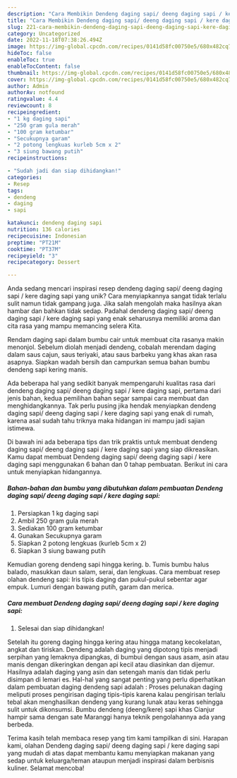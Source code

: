 ```yaml
---
description: "Cara Membikin Dendeng daging sapi/ deeng daging sapi / kere daging sapi yang Enak"
title: "Cara Membikin Dendeng daging sapi/ deeng daging sapi / kere daging sapi yang Enak"
slug: 221-cara-membikin-dendeng-daging-sapi-deeng-daging-sapi-kere-daging-sapi-yang-enak
category: Uncategorized
date: 2022-11-18T07:38:26.494Z
image: https://img-global.cpcdn.com/recipes/0141d58fc00750e5/680x482cq70/dendeng-daging-sapi-deeng-daging-sapi-kere-daging-sapi-foto-resep-utama.jpg
hideToc: false
enableToc: true
enableTocContent: false
thumbnail: https://img-global.cpcdn.com/recipes/0141d58fc00750e5/680x482cq70/dendeng-daging-sapi-deeng-daging-sapi-kere-daging-sapi-foto-resep-utama.jpg
cover: https://img-global.cpcdn.com/recipes/0141d58fc00750e5/680x482cq70/dendeng-daging-sapi-deeng-daging-sapi-kere-daging-sapi-foto-resep-utama.jpg
author: Admin
authorAv: notfound
ratingvalue: 4.4
reviewcount: 8
recipeingredient:
- "1 kg daging sapi"
- "250 gram gula merah"
- "100 gram ketumbar"
- "Secukupnya garam"
- "2 potong lengkuas kurleb 5cm x 2"
- "3 siung bawang putih"
recipeinstructions:

- "Sudah jadi dan siap dihidangkan!"
categories:
- Resep
tags:
- dendeng
- daging
- sapi

katakunci: dendeng daging sapi 
nutrition: 136 calories
recipecuisine: Indonesian
preptime: "PT21M"
cooktime: "PT37M"
recipeyield: "3"
recipecategory: Dessert

---
```





Anda sedang mencari inspirasi resep dendeng daging sapi/ deeng daging sapi / kere daging sapi yang unik? Cara menyiapkannya sangat tidak terlalu sulit namun tidak gampang juga. Jika salah mengolah maka hasilnya akan hambar dan bahkan tidak sedap. Padahal dendeng daging sapi/ deeng daging sapi / kere daging sapi yang enak seharusnya memiliki aroma dan cita rasa yang mampu memancing selera Kita.





Rendam daging sapi dalam bumbu cair untuk membuat cita rasanya makin menonjol. Sebelum diolah menjadi dendeng, cobalah merendam daging dalam saus cajun, saus teriyaki, atau saus barbeku yang khas akan rasa asapnya. Siapkan wadah bersih dan campurkan semua bahan bumbu dendeng sapi kering manis.

Ada beberapa hal yang sedikit banyak mempengaruhi kualitas rasa dari dendeng daging sapi/ deeng daging sapi / kere daging sapi, pertama dari jenis bahan, kedua pemilihan bahan segar sampai cara membuat dan menghidangkannya. Tak perlu pusing jika hendak menyiapkan dendeng daging sapi/ deeng daging sapi / kere daging sapi yang enak di rumah, karena asal sudah tahu triknya maka hidangan ini mampu jadi sajian istimewa.






Di bawah ini ada beberapa tips dan trik praktis untuk membuat dendeng daging sapi/ deeng daging sapi / kere daging sapi yang siap dikreasikan. Kamu dapat membuat Dendeng daging sapi/ deeng daging sapi / kere daging sapi menggunakan 6 bahan dan 0 tahap pembuatan. Berikut ini cara untuk menyiapkan hidangannya.

<!--inarticleads1-->

##### Bahan-bahan dan bumbu yang dibutuhkan dalam pembuatan Dendeng daging sapi/ deeng daging sapi / kere daging sapi:

1. Persiapkan 1 kg daging sapi
1. Ambil 250 gram gula merah
1. Sediakan 100 gram ketumbar
1. Gunakan Secukupnya garam
1. Siapkan 2 potong lengkuas (kurleb 5cm x 2)
1. Siapkan 3 siung bawang putih


Kemudian goreng dendeng sapi hingga kering. b. Tumis bumbu halus balado, masukkan daun salam, serai, dan lengkuas. Cara membuat resep olahan dendeng sapi: Iris tipis daging dan pukul-pukul sebentar agar empuk. Lumuri dengan bawang putih, garam dan merica. 

<!--inarticleads2-->

##### Cara membuat Dendeng daging sapi/ deeng daging sapi / kere daging sapi:


1. Selesai dan siap dihidangkan!

Setelah itu goreng daging hingga kering atau hingga matang kecokelatan, angkat dan tiriskan. Dendeng adalah daging yang dipotong tipis menjadi serpihan yang lemaknya dipangkas, di bumbui dengan saus asam, asin atau manis dengan dikeringkan dengan api kecil atau diasinkan dan dijemur. Hasilnya adalah daging yang asin dan setengah manis dan tidak perlu disimpan di lemari es. Hal-hal yang sangat penting yang perlu diperhatikan dalam pembuatan daging dendeng sapi adalah : Proses pelunakan daging meliputi proses pengirisan daging tipis-tipis karena kalau pengirisan terlalu tebal akan menghasilkan dendeng yang kurang lunak atau keras sehingga sulit untuk dikonsumsi. Bumbu dendeng (deeng/kere) sapi khas Cianjur hampir sama dengan sate Maranggi hanya teknik pengolahannya ada yang berbeda. 

Terima kasih telah membaca resep yang tim kami tampilkan di sini. Harapan kami, olahan Dendeng daging sapi/ deeng daging sapi / kere daging sapi yang mudah di atas dapat membantu kamu menyiapkan makanan yang sedap untuk keluarga/teman ataupun menjadi inspirasi dalam berbisnis kuliner. Selamat mencoba!
